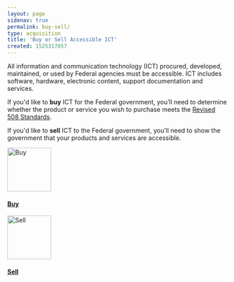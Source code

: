 ```yaml
---
layout: page
sidenav: true
permalink: buy-sell/
type: acquisition
title: 'Buy or Sell Accessible ICT'
created: 1525317857
---
```


All information and communication technology (ICT) procured, developed, maintained, or used by Federal agencies must be accessible. ICT includes software, hardware, electronic content, support documentation and services. 

If you'd like to **buy** ICT for the Federal government, you&rsquo;ll need to determine whether the product or service you wish to purchase meets the [Revised 508 Standards][1].

If you'd like to **sell** ICT to the Federal government, you’ll need to show the government that your products and services are accessible. 

  


<div class="row nopadding">
  <div class="col-lg-6">
    <div class="col-lg-12 clearfix text-center">
      <a href="/buy"><img src="/sites/all/themes/508retheme/images/icons/cart-white.png" alt="Buy" title="Buy" style="width:100px;" /> </a>
    </div>
<div class="col-lg-12 clearfix text-center">
      <h4>
        <a href="/buy">Buy</a>
      </h4>
    </div>
  </div>
  
  <div class="col-lg-6">
    <div class="col-lg-12 clearfix text-center">
      <a href="/sell"><img src="/sites/all/themes/508retheme/images/icons/shop-white.png" alt="Sell" title="Sell" style="width:100px;" /></a>
    </div>
<div class="col-lg-12 clearfix text-center">
      <h4>
        <a href="/sell">Sell</a>
      </h4>
    </div>
  </div>
</div>

 [1]: https://www.access-board.gov/guidelines-and-standards/communications-and-it/about-the-ict-refresh/final-rule/text-of-the-standards-and-guidelines
